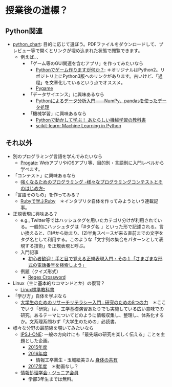 # 授業後の道標？
## Python関連
- [python_chart](https://github.com/naltoma/python_chart): 目的に応じて選ぼう。PDFファイルをダウンロードして、プレビュー等で開くとリンクが埋め込まれた状態で閲覧できます。
  - 例えば、、
    - 「ゲーム等のGUI関連を含むアプリ」を作ってみたいなら
      - [Pythonでゲーム作りますが何か？](http://aidiary.hatenablog.com/entry/20080507/1269694935): ＊オリジナルはPython2。リポジトリ上にPython3版へのリンクがあります。古いけど、「過程」を文章化しているという点でオススメ。
      - [Pygame](http://www.pygame.org/news.html)
    - 「データサイエンス」に興味あるなら
      - [Pythonによるデータ分析入門――NumPy、pandasを使ったデータ処理](https://www.oreilly.co.jp/books/9784873116556/)
    - 「機械学習」に興味あるなら
      - [Pythonで動かして学ぶ！ あたらしい機械学習の教科書](https://www.shoeisha.co.jp/book/detail/9784798144986)
      - [scikit-learn: Machine Learning in Python](http://scikit-learn.org/stable/)

## それ以外
- 別のプログラミング言語を学んでみたいなら
  - [Progate](https://prog-8.com/): WebアプリやiOSアプリ等、目的別・言語別に入門レベルから学べます。
- 「コンテスト」に興味あるなら
  - [強くなるためのプログラミング -様々なプログラミングコンテストとそのはじめ方-](http://cocodrips.hateblo.jp/entry/2015/10/11/114212)
- 「言語そのもの」を作ってみる？
  - [Rubyで学ぶRuby](http://ascii.jp/elem/000/001/230/1230449/)　＊インタプリタ自体を作ってみようという連載記事。
- 正規表現に興味ある？
  - e.g., Twitter等ではハッシュタグを用いたカテゴリ分けが利用されている。一般的にハッシュタグは「#タグ名 」といった形で記述される。言い換えると、(1)#から始まり、(2)半角スペースが来る直前までの文字をタグ名として利用する。このような「文字列の集合をパターンとして表現する技術」を正規表現と呼ぶ。
  - 入門記事
    - [初心者歓迎！手と目で覚える正規表現入門・その１「さまざまな形式の電話番号を検索しよう」](http://qiita.com/jnchito/items/893c887fbf19e17d3ff9)
  - 例題（クイズ形式）
    - [Regex Cross­word](https://regexcrossword.com/)
- Linux（主に基本的なコマンドとか）の復習？
  - [Linux標準教科書](http://www.lpi.or.jp/linuxtext/text.shtml)
- 「学び方」自体を学ぶなら
  - [大学生のためのリサーチリテラシー入門 : 研究のための8つの力](https://www.amazon.co.jp/大学生のためのリサーチリテラシー入門-研究のための８つの力-山田-剛史/dp/4623060454)　＊ここでいう「研究」は、工学基礎演習あたりでも実施している広い意味での研究。あるテーマについてどのように情報収集し、整理し、体系化するか。文系理系問わず「大学生のための」必読書。
- 様々な分野の最前線を覗いてみたいなら
  - [IPSJ-ONE](http://ipsj-one.org): 一般の方向けにも「最先端の研究を楽しく伝える」ことを主題とした企画。
    - [2015年度](http://ipsj-one.org/2015/)
    - [2016年度](http://ipsj-one.org/2016/)
      - 情報工卒業生・玉城絵美さん [身体の共有](http://ipsj-one.org/2016/videos/5_tamaki_fs.mp4)
    - [2017年度](http://ipsj-one.org/2017/)　＊動画なし？
  - [情報処理学会・ジュニア会員](https://www.ipsj.or.jp/nyukai_kojin.html)
    - 学部3年生までは無料。
